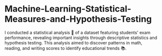 # Machine-Learning-Statistical-Measures-and-Hypothesis-Testing
I conducted a statistical analysis 📐 of a dataset featuring students' exam performance, revealing important insights through descriptive statistics and hypothesis testing. This analysis aimed to discover patterns in math, reading, and writing scores to identify educational trends 📚.
